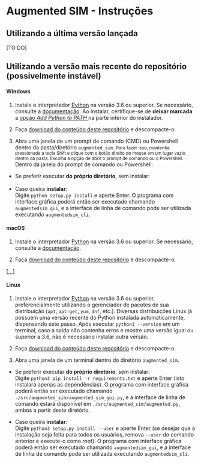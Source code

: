 # Augmented SIM - Instruções

## Utilizando a última versão lançada

[TO DO]

## Utilizando a versão mais recente do repositório (possivelmente instável)


#### Windows

1. Instale o interpretador [Python](https://www.python.org/downloads/windows/) na
versão 3.6 ou superior.
Se necessário, consulte a
[documentação](https://docs.python.org/pt-br/3/using/windows.html#the-full-installer).
Ao instalar, certifique-se de **deixar marcada** a
[opção *Add Python to PATH* ](https://docs.python.org/pt-br/3/using/windows.html#installation-steps)
na parte inferior do instalador.

1. Faça
[download do conteúdo deste repositório](https://gitlab.com/projeto-fm-usp-mortalidade-sp/augmented-sim/-/archive/master/mortalidadesp-master.zip) e descompacte-o.

1. Abra uma janela de um prompt de comando (CMD) ou Powershell dentro
da pasta/diretório `augmented_sim`. <small>Para fazer isso, mantenha
pressionada a tecla
Shift e clique com
o botão direito do mouse em um lugar vazio dentro da pasta. Escolha a opção
de abrir o prompt de comando ou o Powershell.</small><br>
Dentro da janela do prompt de comando ou Powershell:
  - Se preferir executar **do próprio diretório**,
      sem instalar:<br>
      ...
  - Caso queira **instalar**:<br>
      Digite `python setup.py install`
      e aperte Enter.
      O programa com interface gráfica poderá então ser executado chamando
      `augmentedsim_gui`, e a interface de
      linha de comando pode ser utilizada executando `augmentedsim_cli`.


#### macOS


1. Instale o interpretador [Python](https://www.python.org/downloads/mac-osx/)
na versão 3.6 ou superior.
Se necessário, consulte a
[documentação](https://docs.python.org/pt-br/3/using/mac.html).

1. Faça
[download do conteúdo deste repositório](https://gitlab.com/projeto-fm-usp-mortalidade-sp/augmented-sim/-/archive/master/mortalidadesp-master.zip) e descompacte-o.

[,,,]


#### Linux

1. Instale o interpretador [Python](https://www.python.org/downloads/)
na versão 3.6 ou superior, preferencialmente utilizando o gerenciador
de pacotes de sua distribuição (`apt`, `apt-get`, `yum`, `dnf`, etc.).
Diversas distribuições Linux já possuem
uma versão recente do Python instalada automaticamente, dispensando este passo.
Após executar `python3 --version` em um terminal, caso a saída não contenha
erros e mostre uma versão igual ou superior a 3.6, não é necessário instalar
outra versão.

1. Faça
[download do conteúdo deste repositório](https://gitlab.com/projeto-fm-usp-mortalidade-sp/augmented-sim/-/archive/master/mortalidadesp-master.zip) e descompacte-o.

1. Abra uma janela de um terminal dentro do diretório `augmented_sim`.

  - Se preferir executar **do próprio diretório**,
    sem instalar:<br>
    Digite `python3 pip install -r requirements.txt`
    e aperte Enter (isto instalará apenas as dependências).
    O programa com interface gráfica poderá então ser executado chamando
    `./src/augmented_sim/augmented_sim_gui.py`, e a interface de
    linha de comando estará
    disponível em `./src/augmented_sim/augmented.py`, ambos a partir
    deste diretório.

  - Caso queira **instalar**:<br>
    Digite `python3 setup.py install --user`
    e aperte Enter (se desejar que a instalação seja feita para todos os
    usuários, remova `--user` do comando anterior e execute-o como *root*).
    O programa com interface gráfica poderá então ser executado chamando
    `augmentedsim_gui`, e a interface de
    linha de comando pode ser utilizada executando `augmentedsim_cli`.
